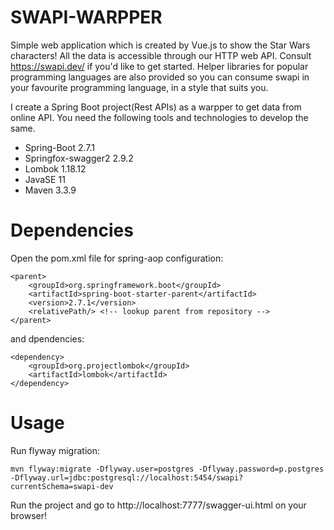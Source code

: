 # SWAPI-WARPPER
Simple web application which is created by Vue.js to show the Star Wars characters! All the data is accessible through our HTTP web API. Consult https://swapi.dev/ if you'd like to get started. Helper libraries for popular programming languages are also provided so you can consume swapi in your favourite programming language, in a style that suits you.

I create a Spring Boot project(Rest APIs) as a warpper to get data from online API. You need the following tools and technologies to develop the same.
- Spring-Boot 2.7.1
- Springfox-swagger2 2.9.2
- Lombok 1.18.12
- JavaSE 11
- Maven 3.3.9

# Dependencies
Open the pom.xml file for spring-aop configuration:

    <parent>
        <groupId>org.springframework.boot</groupId>
        <artifactId>spring-boot-starter-parent</artifactId>
        <version>2.7.1</version>
        <relativePath/> <!-- lookup parent from repository -->
    </parent>
      
and dpendencies:

    <dependency>
        <groupId>org.projectlombok</groupId>
        <artifactId>lombok</artifactId>
    </dependency>


# Usage
Run flyway migration:

    mvn flyway:migrate -Dflyway.user=postgres -Dflyway.password=p.postgres -Dflyway.url=jdbc:postgresql://localhost:5454/swapi?currentSchema=swapi-dev
Run the project and go to http://localhost:7777/swagger-ui.html on your browser!
